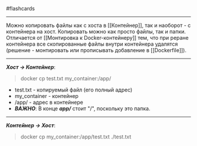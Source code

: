 #flashcards 
***
Можно копировать файлы как с хоста в [[Контейнер]], так и наоборот - с контейнера на хост.
Копировать можно как просто файлы, так и папки.
Отличается от [[Монтировка к Docker-контейнеру]] тем, что при реране контейнера все скопированные файлы внутри контейнера удалятся (решение - монтировать или прописывать добавление в [[Dockerfile]]).
***
***Хост -> Контейнер***:
>docker cp test.txt my_container:/app/
- test.txt - копируемый файл (его полный адрес)
- my_container - контейнер
- /app/ - адрес в контейнере
- ***ВАЖНО***:
	В конце ***app/*** стоит "/", поскольку это папка.
***
***Контейнер -> Хост***:
>docker cp my_container:/app/test.txt ./test.txt